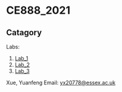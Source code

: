 CE888_2021
=======

Catagory
-----------
Labs:
  1. [Lab_1](https://github.com/gibsonx/CE888/blob/master/Lab_1/Exercise_Lab_1.ipynb)
  2. [Lab_2](https://github.com/gibsonx/CE888/blob/master/Lab_2/bootstrap.ipynb)
  3. [Lab_3](https://github.com/gibsonx/CE888/blob/master/Lab_3/Exercis_Lab_3.ipynb)



Xue, Yuanfeng
Email: yx20778@essex.ac.uk
